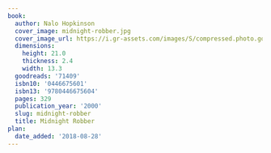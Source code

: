 ```yaml
---
book:
  author: Nalo Hopkinson
  cover_image: midnight-robber.jpg
  cover_image_url: https://i.gr-assets.com/images/S/compressed.photo.goodreads.com/books/1388256481l/71409.jpg
  dimensions:
    height: 21.0
    thickness: 2.4
    width: 13.3
  goodreads: '71409'
  isbn10: '0446675601'
  isbn13: '9780446675604'
  pages: 329
  publication_year: '2000'
  slug: midnight-robber
  title: Midnight Robber
plan:
  date_added: '2018-08-28'
---
```

